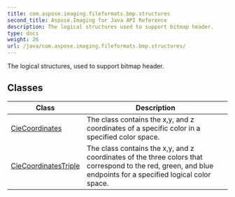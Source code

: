 ```yaml
---
title: com.aspose.imaging.fileformats.bmp.structures
second_title: Aspose.Imaging for Java API Reference
description: The logical structures used to support bitmap header.
type: docs
weight: 26
url: /java/com.aspose.imaging.fileformats.bmp.structures/
---
```


The logical structures, used to support bitmap header.


## Classes

| Class | Description |
| --- | --- |
| [CieCoordinates](../com.aspose.imaging.fileformats.bmp.structures/ciecoordinates) | The class contains the x,y, and z coordinates of a specific color in a specified color space. |
| [CieCoordinatesTriple](../com.aspose.imaging.fileformats.bmp.structures/ciecoordinatestriple) | The class contains the x,y, and z coordinates of the three colors that correspond to the red, green, and blue endpoints for a specified logical color space. |
